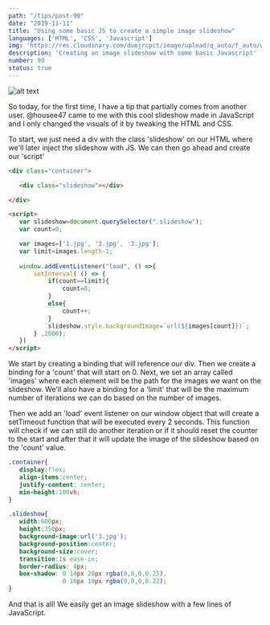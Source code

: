 ```yaml
---
path: "/tips/post-90"
date: "2019-11-11"
title: "Using some basic JS to create a simple image slideshow"
languages: ['HTML', 'CSS', 'Javascript']
img: 'https://res.cloudinary.com/duejrcpct/image/upload/q_auto/f_auto/w_1000/v1587074233/tips/90-1_cbirkb.png'
description: 'Creating an image slideshow with some basic Javascript'
number: 90
status: true
---
```


![alt text](https://res.cloudinary.com/duejrcpct/image/upload/q_auto/v1588789223/tips/90-2_ngnbdt.gif "Javascript slideshow")

So today, for the first time, I have a tip that partially comes from another user. @housee47 came to me with this cool slideshow made in JavaScript and I only changed the visuals of it by tweaking the HTML and CSS.

To start, we just need a div with the class 'slideshow' on our HTML where we'll later inject the slideshow with JS. We can then go ahead and create our 'script'

 ```html
<div class="container">

    <div class="slideshow"></div>

</div>

<script>
    var slideshow=document.querySelector(".slideshow");
    var count=0;

    var images=['1.jpg', '2.jpg', '3.jpg'];
    var limit=images.length-1; 
    
    window.addEventListener("load", () =>{
        setInterval( () => {
            if(count==limit){
                count=0;
            }
            else{  
                count++;
            }
            slideshow.style.backgroundImage=`url(${images[count]})`;
        } ,2000);
    })
</script>
 ```

We start by creating a binding that will reference our div. Then we create a binding for a 'count' that will start on 0. Next, we set an array called 'images' where each element will be the path for the images we want on the slideshow. We'll also have a binding for a 'limit' that will be the maximum number of iterations we can do based on the number of images.

Then we add an 'load' event listener on our window object that will create a setTimeout function that will be executed every 2 seconds. This function will check if we can still do another iteration or if it should reset the counter to the start and after that it will update the image of the slideshow based on the 'count' value.

 ```css
.container{
    display:flex;
    align-items:center;
    justify-content: center;
    min-height:100vh;
}

.slideshow{
    width:600px;
    height:350px;
    background-image:url('3.jpg');
    background-position:center;
    background-size:cover;
    transition:1s ease-in;
    border-radius: 4px;
    box-shadow: 0 14px 28px rgba(0,0,0,0.25),
                0 10px 10px rgba(0,0,0,0.22);
}
 ```
  
And that is all! We easily get an image slideshow with a few lines of JavaScript.